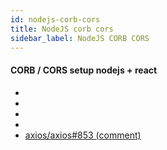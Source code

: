```yaml
---
id: nodejs-corb-cors
title: NodeJS corb cors
sidebar_label: NodeJS CORB CORS
---
```




#### CORB / CORS setup nodejs + react

- [](https://stackoТАКverflow.com/a/8572637)
- [](https://expressjs.com/en/resources/middleware/cors.html)
- [](https://medium.com/@nabil6391/avoid-cors-requests-for-a-react-app-2988e0061c1a)
- [](https://enable-cors.org/server_expressjs.html)
- [axios/axios#853 (comment)](https://github.com/axios/axios/issues/853#issuecomment-351554276)
